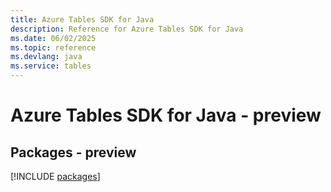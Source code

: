 ```yaml
---
title: Azure Tables SDK for Java
description: Reference for Azure Tables SDK for Java
ms.date: 06/02/2025
ms.topic: reference
ms.devlang: java
ms.service: tables
---
```

# Azure Tables SDK for Java - preview
## Packages - preview
[!INCLUDE [packages](tables-index.md)]